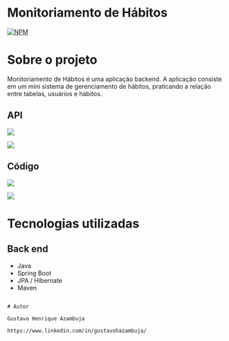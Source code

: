 # Monitoriamento de Hábitos
[![NPM](https://img.shields.io/npm/l/react)](https://github.com/devsuperior/sds1-wmazoni/blob/master/LICENSE) 

# Sobre o projeto

Monitoriamento de Hábitos é uma aplicação backend. A aplicação consiste em um mini sistema de gerenciamento de hábitos, praticando a relação entre tabelas, usuários e hábitos.


## API
![](https://github.com/gustavoHazambuja/Images/blob/main/Monitoriamento-Habitos/API.png)

![](https://github.com/gustavoHazambuja/Images/blob/main/Monitoriamento-Habitos/API2.png)

## Código
![](https://github.com/gustavoHazambuja/Images/blob/main/Monitoriamento-Habitos/Codigo.png)

![](https://github.com/gustavoHazambuja/Images/blob/main/Monitoriamento-Habitos/Codigo2.png)

# Tecnologias utilizadas
## Back end
- Java
- Spring Boot
- JPA / Hibernate
- Maven
  
```

# Autor

Gustavo Henrique Azambuja

https://www.linkedin.com/in/gustavohazambuja/

